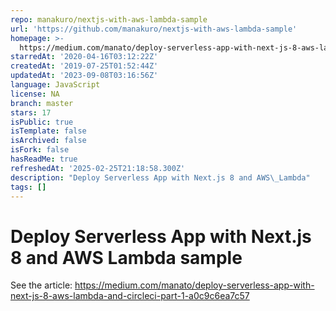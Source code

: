 ```yaml
---
repo: manakuro/nextjs-with-aws-lambda-sample
url: 'https://github.com/manakuro/nextjs-with-aws-lambda-sample'
homepage: >-
  https://medium.com/manato/deploy-serverless-app-with-next-js-8-aws-lambda-and-circleci-part-1-a0c9c6ea7c57
starredAt: '2020-04-16T03:12:22Z'
createdAt: '2019-07-25T01:52:44Z'
updatedAt: '2023-09-08T03:16:56Z'
language: JavaScript
license: NA
branch: master
stars: 17
isPublic: true
isTemplate: false
isArchived: false
isFork: false
hasReadMe: true
refreshedAt: '2025-02-25T21:18:58.300Z'
description: "Deploy Serverless App with Next.js 8 and AWS\_Lambda"
tags: []
---
```


# Deploy Serverless App with Next.js 8 and AWS Lambda sample


See the article: https://medium.com/manato/deploy-serverless-app-with-next-js-8-aws-lambda-and-circleci-part-1-a0c9c6ea7c57
